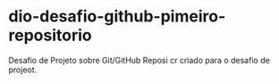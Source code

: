 # dio-desafio-github-pimeiro-repositorio
Desafio de Projeto sobre Git/GitHub
Reposi cr criado  para o desafio de projeot.
